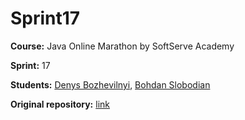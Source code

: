 # Sprint17

**Course:** Java Online Marathon by SoftServe Academy

**Sprint:** 17

**Students:** [Denys Bozhevilnyi](https://github.com/Antialtruist), [Bohdan Slobodian](https://github.com/SlobodianBohdan)

**Original repository:** [link](https://github.com/Antialtruist/sprint17)